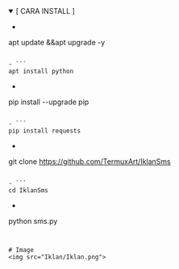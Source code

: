 
<details open>
<summary>    [ CARA INSTALL ] </summary>


- ```
 apt update &&apt upgrade -y
  ```

- ```
 apt install python
  ```

- ```
 pip install --upgrade pip
  ```

- ```
 pip install requests
  ```

- ```
 git clone https://github.com/TermuxArt/IklanSms
  ```

- ```
 cd IklanSms
  ```

- ```
 python sms.py
  ```


# Image
<img src="Iklan/Iklan.png">

